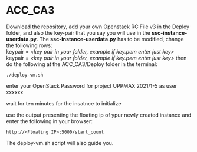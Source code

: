 # ACC_CA3

Download the repository, add your own Openstack RC File v3 in the Deploy folder, and also the key-pair that you say you will use in the **ssc-instance-userdata.py**. The **ssc-instance-userdata.py** has to be modified, change the following rows:   
keypair = _<key pair in your folder, example if key.pem enter just key>_   
keypair = _<key pair in your folder, example if key.pem enter just key>_
 then do the following at the ACC_CA3/Deploy folder in the terminal:

```
./deploy-vm.sh
```
enter your OpenStack Password for project UPPMAX 2021/1-5 as user xxxxxx
  
wait for ten minutes for the insatnce to initialize
  
use the output presenting the floating ip of ypur newly created instance and enter the following in your browser:
  
```
http://<Floating IP>:5000/start_count
```
  
  
The deploy-vm.sh script will also guide you.
